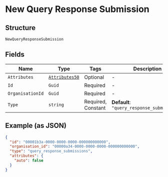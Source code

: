 
# New Query Response Submission

## Structure

`NewQueryResponseSubmission`

## Fields

| Name | Type | Tags | Description |
|  --- | --- | --- | --- |
| `Attributes` | [`Attributes50`](../../doc/models/attributes-50.md) | Optional | - |
| `Id` | `Guid` | Required | - |
| `OrganisationId` | `Guid` | Required | - |
| `Type` | `string` | Required, Constant | **Default**: `"query_response_submissions"` |

## Example (as JSON)

```json
{
  "id": "00001b3a-0000-0000-0000-000000000000",
  "organisation_id": "00000a34-0000-0000-0000-000000000000",
  "type": "query_response_submissions",
  "attributes": {
    "auto": false
  }
}
```

